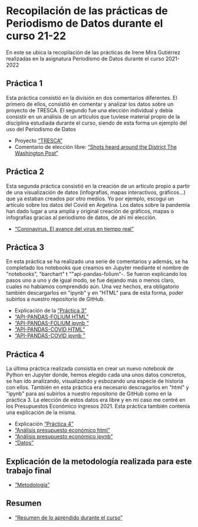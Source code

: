 # Recopilación de las prácticas de Periodismo de Datos durante el curso 21-22
En este se ubica la recopilación de las prácticas de Irene Mira Gutiérrez realizadas en la asignatura Periodismo de Datos durante el curso 2021-2022
## Práctica 1
Esta práctica consistió en la división en dos comentarios diferentes. El primero de ellos, consistió en comentar y analizar los datos sobre un proyecto de TRESCA. El segundo fue una elección individual y debía consistir en un análisis de un artículos que tuviese material propio de la disciplina estudiada durante el curso, siendo de esta forma un ejemplo del uso del Periodismo de Datos
- Proyecto [“TRESCA”](practica-1-tresca.md) 
- Comentario de elección libre: [“Shots heard around the District The Washington Post”](practica-1-libre.md) 
## Práctica 2
Esta segunda práctica consistió en la creación de un artículo propio a partir de una visualización de datos (infografías, mapas interactivos, gráficos...) que ya estaban creados por otro medios. Yo por ejemplo, escoguí un artículo sobre los datos del Covid en Argetina. Los datos sobre la pandemia han dado lugar a una amplia y original creación de gráficos, mapas o infografías gracias al periodismo de datos, de ahí mi elección.
-  [“Coronavirus. El avance del virus en tiempo real”](practica-2.md) 
## Práctica 3
En esta práctica se ha realizado una serie de comentarios y además, se ha completado los notebooks que creamos en Jupyter mediante el nombre de "notebooks", "barchart" t ""api-pandas-folium"-. Se fueron explicando los pasos uno a uno y de igual modo, se fue dejando más o menos claro, cuales no habíamos comprendido aún. Una vez hechos, era obligatorio también descargarlos en "ipynb" y en "HTML" para de esta forma, poder subirlos a nuestro repositorio de GitHub. 
- Explicación de la  [“Práctica 3”](https://github.com/Pontedatos/IreneMira/blob/bbff9ec5a3c69f76a8ea17766990b072aa229d00/Practica%203.md)
- [“API-PANDAS-FOLIUM HTML”](https://github.com/Pontedatos/IreneMira/blob/46948cebbb6dc62d96fd1e387fef879cc1f1d677/API-pandas-folium(1).html)
- [“API-PANDAS-FOLIUM ipynb ”](https://github.com/Pontedatos/IreneMira/blob/46948cebbb6dc62d96fd1e387fef879cc1f1d677/API-pandas-folium(1).ipynb)
- [“API-PANDAS-COVID HTML”](https://github.com/Pontedatos/IreneMira/blob/46948cebbb6dc62d96fd1e387fef879cc1f1d677/phyton-api-covid19-pandas(1).html)
-  [“API-PANDAS-COVID ipynb ”](https://github.com/Pontedatos/IreneMira/blob/46948cebbb6dc62d96fd1e387fef879cc1f1d677/phyton-api-covid19-pandas(1).ipynb)
## Práctica 4
La última práctica realizada consistía en crear un nuevo notebook de Python en Jupyter donde, hemos elegido cada una unos datos concretos, se han ido analizando, visualizando y esbozando una especie de historia con ellos. También en esta práctica era necesario descragarlos en "html" y "ipynb" para así subirlos a nuestro repositorio de GitHub como en la práctica 3. La elección de estos datos era libre y en mi caso me centré en los Presupuestos Económico ingresos 2021. Esta práctica también contenía una explicación de la misma.
- Explicación  [“Práctica 4”](https://github.com/Pontedatos/IreneMira/blob/46948cebbb6dc62d96fd1e387fef879cc1f1d677/Pr%C3%A1ctica.md)
-  [“Análisis presupuesto económico html”](https://github.com/Pontedatos/IreneMira/blob/8204ef0546e7c94bc61a181a7db660e5aea245f4/python-csv-presupuesto-pandas.html)
-  [“Análisis presupuesto económico ipynb”](https://github.com/Pontedatos/IreneMira/blob/8204ef0546e7c94bc61a181a7db660e5aea245f4/python-csv-presupuesto-pandas.ipynb)
-   [“Datos”](https://github.com/IreneMira/Repositorio-IreneMira/blob/1305791ff7621ad75196886e93c0b2d583023a8b/practica-4/practica-4.csv.csv)
## Explicación de la metodología realizada para este trabajo final
- [“Metodología”](metodologia.md)
## Resumen 
- [“Resumen de lo aprendido durante el curso”](Resumen.md)
